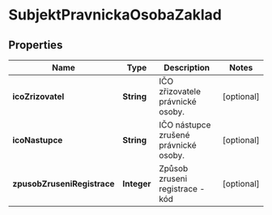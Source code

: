 

# SubjektPravnickaOsobaZaklad


## Properties

| Name | Type | Description | Notes |
|------------ | ------------- | ------------- | -------------|
|**icoZrizovatel** | **String** | IČO zřizovatele právnické osoby.  |  [optional] |
|**icoNastupce** | **String** | IČO nástupce zrušené právnické osoby.  |  [optional] |
|**zpusobZruseniRegistrace** | **Integer** | Způsob zruseni registrace - kód |  [optional] |



